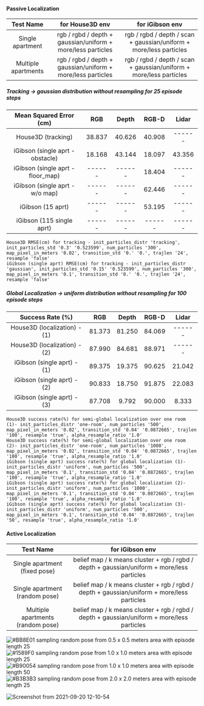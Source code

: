 #### Passive Localization

| Test Name |  for House3D env | for iGibson env|
|:---------:|:----------------:|:--------------:|
| Single apartment | rgb / rgbd / depth + gaussian/uniform + more/less particles | rgb / rgbd / depth / scan + gaussian/uniform + more/less particles |
| Multiple apartments | rgb / rgbd / depth + gaussian/uniform + more/less particles| rgb / rgbd / depth / scan + gaussian/uniform + more/less particles |

##### Tracking -> gaussian distribution without resampling for 25 episode steps
|  Mean Squared Error (cm)            |     RGB    |    Depth   |    RGB-D   |    Lidar   |
|:-----------------------------------:|:----------:|:----------:|:----------:|:----------:|
|  House3D (tracking)                 |   38.837   |   40.626   |   40.908   |   ------   |
|  iGibson (single aprt - obstacle)   |   18.168   |   43.144   |   18.097   |   43.356   |
|  iGibson (single aprt - floor_map)  |   ------   |   ------   |   18.404   |   ------   |
|  iGibson (single aprt - w/o map)    |   ------   |   ------   |   62.446   |   ------   |
|  iGibson (15 aprt)                  |   ------   |   ------   |   53.195   |   ------   |
|  iGibson (115 single aprt)          |   ------   |   ------   |   ------   |   ------   |
```
House3D RMSE(cm) for tracking - init_particles_distr 'tracking', init_particles_std '0.3' '0.523599', num_particles '300', map_pixel_in_meters '0.02', transition_std '0.' '0.', trajlen '24', resample 'false'
iGibson (single aprt) RMSE(cm) for tracking - init_particles_distr 'gaussian', init_particles_std '0.15' '0.523599', num_particles '300', map_pixel_in_meters '0.1', transition_std '0.' '0.', trajlen '24', resample 'false'
```

##### Global Localization -> uniform distribution without resampling for 100 episode steps

|         Success Rate (%)       |     RGB    |    Depth   |    RGB-D   |    Lidar   |
|:------------------------------:|:----------:|:----------:|:----------:|:----------:|
|  House3D (localization) - (1)  |   81.373   |   81.250   |   84.069   |   ------   |
|  House3D (localization) - (2)  |   87.990   |   84.681   |   88.971   |   ------   |
|  iGibson (single aprt)  - (1)  |   89.375   |   19.375   |   90.625   |   21.042   |
|  iGibson (single aprt)  - (2)  |   90.833   |   18.750   |   91.875   |   22.083   |
|  iGibson (single aprt)  - (3)  |   87.708   |    9.792   |   90.000   |    8.333   |
```
House3D success rate(%) for semi-global localization over one room (1)- init_particles_distr 'one-room', num_particles '500', map_pixel_in_meters '0.02', transition_std '0.04' '0.0872665', trajlen '100', resample 'true', alpha_resample_ratio '1.0'
House3D success rate(%) for semi-global localization over one room (2)- init_particles_distr 'one-room', num_particles '1000', map_pixel_in_meters '0.02', transition_std '0.04' '0.0872665', trajlen '100', resample 'true', alpha_resample_ratio '1.0'
iGibson (single aprt) success rate(%) for global localization (1)- init_particles_distr 'uniform', num_particles '500', map_pixel_in_meters '0.1', transition_std '0.04' '0.0872665', trajlen '100', resample 'true', alpha_resample_ratio '1.0'
iGibson (single aprt) success rate(%) for global localization (2)- init_particles_distr 'uniform', num_particles '1000', map_pixel_in_meters '0.1', transition_std '0.04' '0.0872665', trajlen '100', resample 'true', alpha_resample_ratio '1.0'
iGibson (single aprt) success rate(%) for global localization (3)- init_particles_distr 'uniform', num_particles '500', map_pixel_in_meters '0.1', transition_std '0.04' '0.0872665', trajlen '50', resample 'true', alpha_resample_ratio '1.0'
```

#### Active Localization

| Test Name | for iGibson env|
|:---------:|:--------------:|
| Single apartment (fixed pose) | belief map / k means cluster + rgb / rgbd / depth + gaussian/uniform + more/less particles |
| Single apartment (random pose) | belief map / k means cluster + rgb / rgbd / depth + gaussian/uniform + more/less particles |
| Multiple apartments (random pose) |belief map / k means cluster + rgb / rgbd / depth + gaussian/uniform + more/less particles |

![#BB8E01](https://via.placeholder.com/15/BB8E01/000000?text=+) sampling random pose from 0.5 x 0.5 meters area with episode length 25\
![#1589F0](https://via.placeholder.com/15/1589F0/000000?text=+) sampling random pose from 1.0 x 1.0 meters area with episode length 25\
![#B90054](https://via.placeholder.com/15/B90054/000000?text=+) sampling random pose from 1.0 x 1.0 meters area with episode length 50\
![#B3B3B3](https://via.placeholder.com/15/B3B3B3/000000?text=+) sampling random pose from 2.0 x 2.0 meters area with episode length 25

![Screenshot from 2021-09-20 12-10-54](https://user-images.githubusercontent.com/4303534/133989025-7fde1bb4-6a5e-4d60-b07e-8aaea35f17a4.png "Rl agent")
